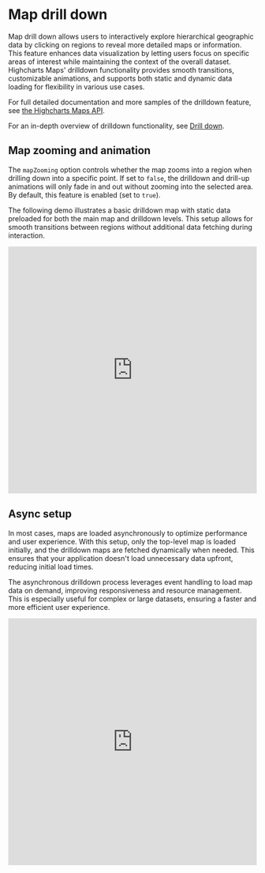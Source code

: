 Map drill down
==============

Map drill down allows users to interactively explore hierarchical geographic data by clicking on regions to reveal more detailed maps or information. This feature enhances data visualization by letting users focus on specific areas of interest while maintaining the context of the overall dataset. Highcharts Maps' drilldown functionality provides smooth transitions, customizable animations, and supports both static and dynamic data loading for flexibility in various use cases.

For full detailed documentation and more samples of the drilldown feature, see [the Highcharts Maps API](https://api.highcharts.com/highmaps/drilldown).

For an in-depth overview of drilldown functionality, see [Drill down](https://www.highcharts.com/docs/chart-concepts/drilldown).


Map zooming and animation
-------------------------

The `mapZooming` option controls whether the map zooms into a region when drilling down into a specific point. If set to `false`, the drilldown and drill-up animations will only fade in and out without zooming into the selected area. By default, this feature is enabled (set to `true`).

The following demo illustrates a basic drilldown map with static data preloaded for both the main map and drilldown levels. This setup allows for smooth transitions between regions without additional data fetching during interaction.

<iframe style="width: 100%; height: 500px; border: none;" src="https://www.highcharts.com/samples/embed/maps/demo/map-drilldown-preloaded" allow="fullscreen"></iframe>


Async setup
-----------

In most cases, maps are loaded asynchronously to optimize performance and user experience. With this setup, only the top-level map is loaded initially, and the drilldown maps are fetched dynamically when needed. This ensures that your application doesn't load unnecessary data upfront, reducing initial load times.

The asynchronous drilldown process leverages event handling to load map data on demand, improving responsiveness and resource management. This is especially useful for complex or large datasets, ensuring a faster and more efficient user experience.

<iframe style="width: 100%; height: 500px; border: none;" src="https://www.highcharts.com/samples/embed/maps/demo/map-drilldown" allow="fullscreen"></iframe>
